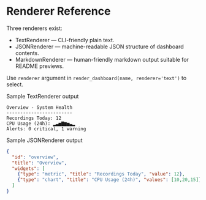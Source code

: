 # Renderer Reference

Three renderers exist:

- TextRenderer — CLI-friendly plain text.
- JSONRenderer — machine-readable JSON structure of dashboard contents.
- MarkdownRenderer — human-friendly markdown output suitable for README previews.

Use `renderer` argument in `render_dashboard(name, renderer='text')` to select.

Sample TextRenderer output

```text
Overview - System Health
------------------------
Recordings Today: 12
CPU Usage (24h): ▂▃▅▇▆▅▃▂
Alerts: 0 critical, 1 warning
```

Sample JSONRenderer output

```json
{
  "id": "overview",
  "title": "Overview",
  "widgets": [
    {"type": "metric", "title": "Recordings Today", "value": 12},
    {"type": "chart", "title": "CPU Usage (24h)", "values": [10,20,15]}
  ]
}
```

